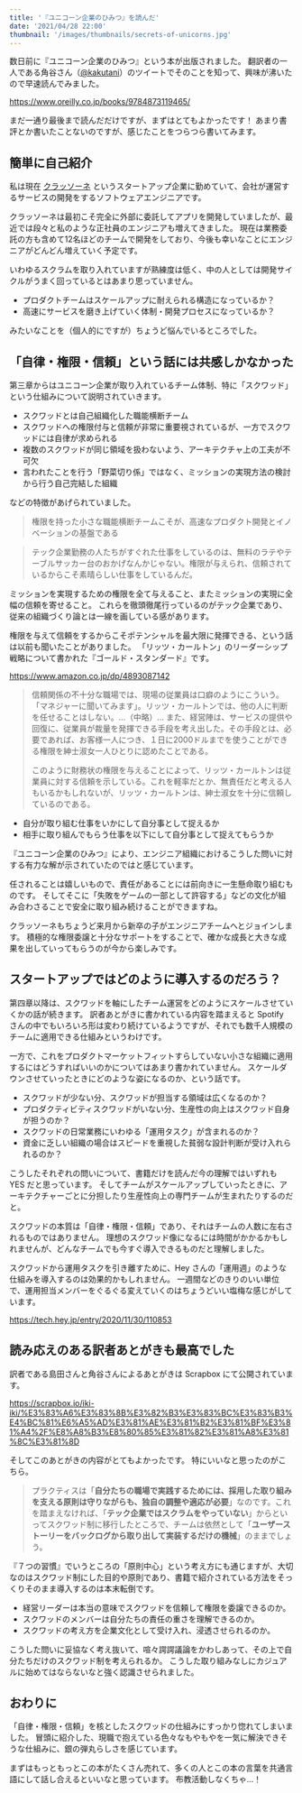 ```yaml
---
title: '『ユニコーン企業のひみつ』を読んだ'
date: '2021/04/28 22:00'
thumbnail: '/images/thumbnails/secrets-of-unicorns.jpg'
---
```

数日前に『ユニコーン企業のひみつ』という本が出版されました。
翻訳者の一人である角谷さん（[@kakutani](https://twitter.com/kakutani)）のツイートでそのことを知って、興味が沸いたので早速読んでみました。

https://www.oreilly.co.jp/books/9784873119465/

まだ一通り最後まで読んだだけですが、まずはとてもよかったです！
あまり書評とか書いたことないのですが、感じたことをつらつら書いてみます。

## 簡単に自己紹介
私は現在 [クラッソーネ](https://www.crassone.co.jp) というスタートアップ企業に勤めていて、会社が運営するサービスの開発をするソフトウェアエンジニアです。

クラッソーネは最初こそ完全に外部に委託してアプリを開発していましたが、最近では段々と私のような正社員のエンジニアも増えてきました。
現在は業務委託の方も含めて12名ほどのチームで開発をしており、今後も幸いなことにエンジニアがどんどん増えていく予定です。

いわゆるスクラムを取り入れていますが熟練度は低く、中の人としては開発サイクルがうまく回っているとはあまり思っていません。

* プロダクトチームはスケールアップに耐えられる構造になっているか？
* 高速にサービスを磨き上げていく体制・開発プロセスになっているか？

みたいなことを（個人的にですが）ちょうど悩んでいるところでした。

## 「自律・権限・信頼」という話には共感しかなかった
第三章からはユニコーン企業が取り入れているチーム体制、特に「スクワッド」という仕組みについて説明されていきます。

* スクワッドとは自己組織化した職能横断チーム
* スクワッドへの権限付与と信頼が非常に重要視されているが、一方でスクワッドには自律が求められる
* 複数のスクワッドが同じ領域を扱わないよう、アーキテクチャ上の工夫が不可欠
* 言われたことを行う「野菜切り係」ではなく、ミッションの実現方法の検討から行う自己完結した組織

などの特徴があげられていました。

> 権限を持った小さな職能横断チームこそが、高速なプロダクト開発とイノベーションの基盤である

> テック企業勤務の人たちがすぐれた仕事をしているのは、無料のラテやテーブルサッカー台のおかげなんかじゃない。権限が与えられ、信頼されているからこそ素晴らしい仕事をしているんだ。

ミッションを実現するための権限を全て与えること、またミッションの実現に全幅の信頼を寄せること。
これらを徹頭徹尾行っているのがテック企業であり、従来の組織づくり論とは一線を画している感があります。

権限を与えて信頼をするからこそポテンシャルを最大限に発揮できる、という話は以前も聞いたことがありました。
「リッツ・カールトン」のリーダーシップ戦略について書かれた『ゴールド・スタンダード』です。

https://www.amazon.co.jp/dp/4893087142

> 信頼関係の不十分な職場では、現場の従業員は口癖のようにこういう。「マネジャーに聞いてみます」。リッツ・カールトンでは、他の人に判断を任せることはしない。...（中略）... また、経営陣は、サービスの提供や回復に、従業員が裁量を発揮できる手段を考え出した。その手段とは、必要であれば、お客様一人につき、１日に2000ドルまでを使うことができる権限を紳士淑女一人ひとりに認めたことである。
>
> このように財務状の権限を与えることによって、リッツ・カールトンは従業員に対する信頼を示している。これを軽率だとか、無責任だと考える人もいるかもしれないが、リッツ・カールトンは、紳士淑女を十分に信頼しているのである。

* 自分が取り組む仕事をいかにして自分事として捉えるか
* 相手に取り組んでもらう仕事を以下にして自分事として捉えてもらうか

『ユニコーン企業のひみつ』により、エンジニア組織におけるこうした問いに対する有力な解が示されていたのではと感じています。

任されることは嬉しいもので、責任があることには前向きに一生懸命取り組むものです。
そしてそこに「失敗をゲームの一部として許容する」などの文化が組み合わさることで安全に取り組み続けることができますね。

クラッソーネもちょうど来月から新卒の子がエンジニアチームへとジョインします。
積極的な権限委譲と十分なサポートをすることで、確かな成長と大きな成果を出していってもらうのが今から楽しみです。

## スタートアップではどのように導入するのだろう？
第四章以降は、スクワッドを軸にしたチーム運営をどのようにスケールさせていくかの話が続きます。
訳者あとがきに書かれている内容を踏まえると Spotify さんの中でもいろいろ形は変わり続けているようですが、それでも数千人規模のチームに適用できる仕組みというわけです。

一方で、これをプロダクトマーケットフィットすらしていない小さな組織に適用するにはどうすればいいのかについてはあまり書かれていません。
スケールダウンさせていったときにどのような姿になるのか、という話です。

* スクワッドが少ない分、スクワッドが担当する領域は広くなるのか？
* プロダクティビティスクワッドがいない分、生産性の向上はスクワッド自身が担うのか？
* スクワッドの日常業務にいわゆる「運用タスク」が含まれるのか？
* 資金に乏しい組織の場合はスピードを重視した貧弱な設計判断が受け入れられるのか？

こうしたそれぞれの問いについて、書籍だけを読んだ今の理解ではいずれも YES だと思っています。
そしてチームがスケールアップしていったときに、アーキテクチャーごとに分担したり生産性向上の専門チームが生まれたりするのだと。

スクワッドの本質は「自律・権限・信頼」であり、それはチームの人数に左右されるものではありません。
理想のスクワッド像になるには時間がかかるかもしれませんが、どんなチームでも今すぐ導入できるものだと理解しました。

スクワッドから運用タスクを引き離すために、Hey さんの「運用週」のような仕組みを導入するのは効果的かもしれません。
一週間などのきりのいい単位で、運用担当メンバーをぐるぐる変えていくのはちょうどいい塩梅な感じがしています。

https://tech.hey.jp/entry/2020/11/30/110853

## 読み応えのある訳者あとがきも最高でした
訳者である島田さんと角谷さんによるあとがきは Scrapbox にて公開されています。

https://scrapbox.io/iki-iki/%E3%83%A6%E3%83%8B%E3%82%B3%E3%83%BC%E3%83%B3%E4%BC%81%E6%A5%AD%E3%81%AE%E3%81%B2%E3%81%BF%E3%81%A4%2F%E8%A8%B3%E8%80%85%E3%81%82%E3%81%A8%E3%81%8C%E3%81%8D

そしてこのあとがきの内容がとてもよかったです。
特にいいなと思ったのがこちら。

> プラクティスは「**自分たちの職場で実践するためには、採用した取り組みを支える原則は守りながらも、独自の調整や適応が必要**」なのです。これを踏まえなければ、「**テック企業ではスクラムをやっていない**」からといってスクワッド制に移行したところで、チームは依然として「**ユーザーストーリーをバックログから取り出して実装するだけの機械**」のままでしょう。

『７つの習慣』でいうところの「原則中心」という考え方にも通じますが、大切なのはスクワッド制にした目的や原則であり、書籍で紹介されている方法をそっくりそのまま導入するのは本末転倒です。

* 経営リーダーは本当の意味でスクワッドを信頼して権限を委譲できるのか。
* スクワッドのメンバーは自分たちの責任の重さを理解できるのか。
* スクワッドの考え方を企業文化として受け入れ、浸透させられるのか。

こうした問いに妥協なく考え抜いて、喧々諤諤議論をかわしあって、その上で自分たちだけのスクワッド制を考えられるか。
こうした取り組みなしにカジュアルに始めてはならないなと強く認識させられました。

## おわりに
「自律・権限・信頼」を核としたスクワッドの仕組みにすっかり惚れてしまいました。
冒頭に紹介した、現職で抱えている色々なもやもやを一気に解決できそうな仕組みに、銀の弾丸らしさを感じています。

まずはもっともっとこの本がたくさん売れて、多くの人とこの本の言葉を共通言語にして話し合えるといいなと思っています。
布教活動しなくちゃ...！
